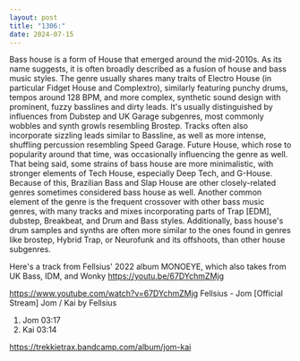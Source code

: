 ```yaml
---
layout: post
title: "1306:"
date: 2024-07-15
---
```


Bass house is a form of House that emerged around the mid-2010s. As its name suggests, it is often broadly described as a fusion of house and bass music styles. The genre usually shares many traits of Electro House (in particular Fidget House and Complextro), similarly featuring punchy drums, tempos around 128 BPM, and more complex, synthetic sound design with prominent, fuzzy basslines and dirty leads. It's usually distinguished by influences from Dubstep and UK Garage subgenres, most commonly wobbles and synth growls resembling Brostep. Tracks often also incorporate sizzling leads similar to Bassline, as well as more intense, shuffling percussion resembling Speed Garage. Future House, which rose to popularity around that time, was occasionally influencing the genre as well. That being said, some strains of bass house are more minimalistic, with stronger elements of Tech House, especially Deep Tech, and G-House. Because of this, Brazilian Bass and Slap House are other closely-related genres sometimes considered bass house as well. Another common element of the genre is the frequent crossover with other bass music genres, with many tracks and mixes incorporating parts of Trap [EDM], dubstep, Breakbeat, and Drum and Bass styles. Additionally, bass house's drum samples and synths are often more similar to the ones found in genres like brostep, Hybrid Trap, or Neurofunk and its offshoots, than other house subgenres.

Here's a track from Fellsius' 2022 album MONOEYE, which also takes from UK Bass, IDM, and Wonky
https://youtu.be/67DYchmZMjg

https://www.youtube.com/watch?v=67DYchmZMjg
Fellsius - Jom  [Official Stream]
Jom / Kai
by Fellsius

1. Jom 03:17
2. Kai 03:14

https://trekkietrax.bandcamp.com/album/jom-kai
